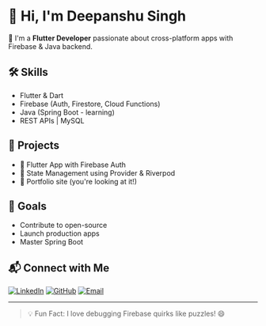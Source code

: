 # 👋 Hi, I'm Deepanshu Singh

🚀 I'm a **Flutter Developer** passionate about cross-platform apps with Firebase & Java backend.

## 🛠️ Skills
- Flutter & Dart
- Firebase (Auth, Firestore, Cloud Functions)
- Java (Spring Boot - learning)
- REST APIs | MySQL

## 🔭 Projects
- 🔹 Flutter App with Firebase Auth
- 🔹 State Management using Provider & Riverpod
- 🔹 Portfolio site (you're looking at it!)

## 🌱 Goals
- Contribute to open-source
- Launch production apps
- Master Spring Boot

## 📬 Connect with Me
[![LinkedIn](https://img.shields.io/badge/LinkedIn-blue?logo=linkedin)](https://www.linkedin.com/in/thedeepurajput)
[![GitHub](https://img.shields.io/badge/GitHub-black?logo=github)](https://github.com/yourusername)
[![Email](https://img.shields.io/badge/Email-red?logo=gmail)](mailto:thedeepanshurajput@email.com)

---

> 💡 Fun Fact: I love debugging Firebase quirks like puzzles! 😄
